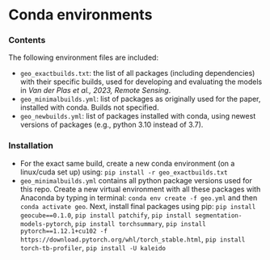 # Conda environments
### Contents

The following environment files are included:
- `geo_exactbuilds.txt`: the list of all packages (including dependencies) with their specific builds, used for developing and evaluating the models in _Van der Plas et al., 2023, Remote Sensing_.
- `geo_minimalbuilds.yml`: list of packages as originally used for the paper, installed with conda. Builds not specified. 
- `geo_newbuilds.yml`: list of packages installed with conda, using newest versions of packages (e.g., python 3.10 instead of 3.7). 

### Installation
- For the exact same build, create a new conda environment (on a linux/cuda set up) using: `pip install -r geo_exactbuilds.txt`
- `geo_minimalbuilds.yml` contains all python package versions used for this repo. Create a new virtual environment with all these packages with Anaconda by typing in terminal: `conda env create -f geo.yml` and then `conda activate geo`. Next, install final packages using pip: `pip install geocube==0.1.0`, `pip install patchify`, `pip install segmentation-models-pytorch`, `pip install torchsummary`, `pip install pytorch==1.12.1+cu102 -f https://download.pytorch.org/whl/torch_stable.html`, `pip install torch-tb-profiler`, `pip install -U kaleido`